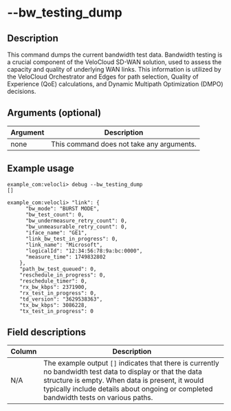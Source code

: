 #	--bw_testing_dump

##	Description
This command dumps the current bandwidth test data. Bandwidth testing is a crucial component of the VeloCloud SD-WAN solution, used to assess the capacity and quality of underlying WAN links. This information is utilized by the VeloCloud Orchestrator and Edges for path selection, Quality of Experience (QoE) calculations, and Dynamic Multipath Optimization (DMPO) decisions.

##  Arguments (optional)
| Argument | Description |
|---|---|
| none | This command does not take any arguments. |

##  Example usage
```
example_com:velocli> debug --bw_testing_dump
[]

example_com:velocli> "link": {
      "bw_mode": "BURST MODE",
      "bw_test_count": 0,
      "bw_undermeasure_retry_count": 0,
      "bw_unmeasurable_retry_count": 0,
      "iface_name": "GE1",
      "link_bw_test_in_progress": 0,
      "link_name": "Microsoft",
      "logicalId": "12:34:56:78:9a:bc:0000",
      "measure_time": 1749832802
    },
    "path_bw_test_queued": 0,
    "reschedule_in_progress": 0,
    "reschedule_timer": 0,
    "rx_bw_kbps": 2371900,
    "rx_test_in_progress": 0,
    "td_version": "3629538363",
    "tx_bw_kbps": 3086228,
    "tx_test_in_progress": 0
```
##  Field descriptions
| Column | Description |
|---|---|
| N/A | The example output `[]` indicates that there is currently no bandwidth test data to display or that the data structure is empty. When data is present, it would typically include details about ongoing or completed bandwidth tests on various paths. |
